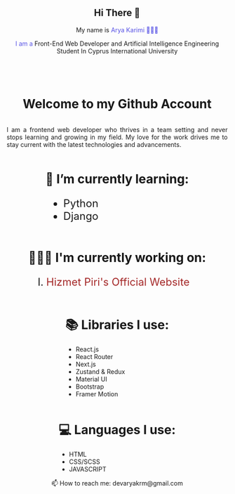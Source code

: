 <html>
    <body>
        <header
            style="display: flex; flex-direction: column; align-items: center"
        >
            <nav>
                <div style="text-align: center">
                    <h1>Hi There 👋</h1>
                </div>
                <div style="text-align: center">
                    <p>
                        My name is
                        <span style="color: #5651e5"> Arya Karimi 👨🏻‍🦲</span>
                    </p>
                </div>
                <div style="text-align: center">
                <span style="color: #5651e5">
                        I am a
                </span>
                        <span > Front-End Web Developer and Artificial Intelligence Engineering Student In Cyprus International University</span>
                </div>
            </nav>
        </header>

<main style="display: flex; flex-direction: column; align-items: center">
    <div style="max-width: 80vw;text-align: center;display: flex;justify-content: center;align-items: center;"
            >
                <h1 class="welcome">
                    Welcome to my
                    <span>Github Account</span>
                </h1>
            </div>

<div class="profile" style="max-width: 80vw; text-align: justify">
                <p >
                    I am a frontend web developer who thrives in a team setting and never stops learning and growing in my field. My love for the work drives me to stay current with the latest technologies and advancements.
                </p>
            </div>

<div>
                <h1>🌱 I’m currently learning:</h1>
                <ul style="font-size: 1.5rem">
                    <li>Python</li>
                    <li>Django</li>
                </ul>
            </div>
              <div>
                <h1>👨🏻‍💻 I'm currently working on:</h1>
                <ul
                    style="
                        font-size: 1.5rem;
                        list-style-type: upper-roman;
                    "
                >
                    <li>
                        <a
                            href="https://github.com/aiman99aleryany/airvnv.git"
                            style="text-decoration: none; color: brown"
                        >
                            Hizmet Piri's Official Website
                        </a>
                    </li>
                </ul>
            </div>
            <div>
              <h1>📚 Libraries I use:</h1>
              <ul>
                <li>React.js</li>
                <li>React Router</li>
                <li>Next.js</li>
                <li>Zustand & Redux</li>
                <li>Material UI</li>
                <li>Bootstrap</li>
                <li>Framer Motion</li>
              </ul>
            </div>
            <div>
            <h1>💻 Languages I use:</h1>
            <ul>
                <li>HTML</li>
                <li>CSS/SCSS</li>
                <li>JAVASCRIPT</li>
            </ul>
            </div>
        </main>

  <footer
            style="display: flex; flex-direction: column; align-items: center"
        >
            <div>📫 How to reach me: devaryakrm@gmail.com</div>
        </footer>
    </body>

</html>

<!---
aryakrm/aryakrm is a ✨ special ✨ repository because its `README.md` (this file) appears on your GitHub profile.
You can click the Preview link to take a look at your changes.
--->
